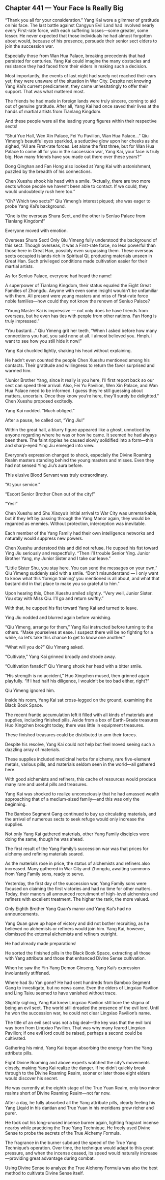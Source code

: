 ## Chapter 441 — Your Face Is Really Big

“Thank you all for your consideration.” Yang Kai wore a glimmer of gratitude on his face. The last battle against Cangyun Evil Land had involved nearly every First-rate force, with each suffering losses—some greater, some lesser. He never expected that those individuals he had almost forgotten about would, because of his presence, persuade their senior sect elders to join the succession war.

Especially those from Wan Hua Palace, breaking precedents that had persisted for centuries. Yang Kai could imagine the many obstacles and resistance they had faced from their elders in making such a decision.

Most importantly, the events of last night had surely not reached their ears yet; they were unaware of the situation in War City. Despite not knowing Yang Kai’s current predicament, they came unhesitatingly to offer their support. That was what mattered most.

The friends he had made in foreign lands were truly sincere, coming to aid out of genuine gratitude. After all, Yang Kai had once saved their lives at the hands of martial artists from Tianlang Kingdom.

And these people were all the leading young figures within their respective sects!

“Shui Yue Hall, Wen Xin Palace, Fei Yu Pavilion, Wan Hua Palace…” Qiu Yimeng’s beautiful eyes sparkled, a seductive glow upon her cheeks as she sighed, “All are First-rate forces. Let alone the first three, but for Wan Hua Palace to come all for you in the succession war, Yang Kai, your face is truly big. How many friends have you made out there over these years?”

Dong Qinghan and Fan Hong also looked at Yang Kai with astonishment, puzzled by the breadth of his connections.

Chen Xueshu shook his head with a smile. “Actually, there are two more sects whose people we haven’t been able to contact. If we could, they would undoubtedly rush here too.”

“Oh? Which two sects?” Qiu Yimeng’s interest piqued; she was eager to probe Yang Kai’s background.

“One is the overseas Shura Sect, and the other is Senluo Palace from Tianlang Kingdom!”

Everyone moved with emotion.

Overseas Shura Sect! Only Qiu Yimeng fully understood the background of this sect. Though overseas, it was a First-rate force, no less powerful than those here in Great Han, possibly even surpassing them. These overseas sects occupied islands rich in Spiritual Qi, producing materials unseen in Great Han. Such privileged conditions made cultivation easier for their martial artists.

As for Senluo Palace, everyone had heard the name!

A superpower of Tianlang Kingdom, their status equaled the Eight Great Families of Zhongdu. Anyone with even some insight wouldn’t be unfamiliar with them. All present were young masters and miss of First-rate force noble families—how could they not know the renown of Senluo Palace?

“Young Master Kai is impressive — not only does he have friends from overseas, but he even has ties with people from other nations. Fan Hong is truly impressed.”

“You bastard…” Qiu Yimeng grit her teeth, “When I asked before how many connections you had, you said none at all. I almost believed you. Hmph. I want to see how you still hide it now!”

Yang Kai chuckled lightly, shaking his head without explaining.

He hadn’t even counted the people Chen Xueshu mentioned among his contacts. Their gratitude and willingness to return the favor surprised and warmed him.

“Junior Brother Yang, since it really is you here, I’ll first report back so our sect can speed their arrival. Also, Fei Yu Pavilion, Wen Xin Palace, and Wan Hua Palace need to be informed. I guess they’re still guessing about matters, uncertain. Once they know you’re here, they’ll surely be delighted.” Chen Xueshu proposed excitedly.

Yang Kai nodded. “Much obliged.”

After a pause, he called out, “Ying Jiu!”

Within the great hall, a blurry figure appeared like a ghost, unnoticed by anyone regarding where he was or how he came. It seemed he had always been there. The faint ripples he caused slowly solidified into a form—thin and sharp-eyed Ying Jiu emerged into view.

Everyone’s expression changed to shock, especially the Divine Roaming Realm masters standing behind the young masters and misses. Even they had not sensed Ying Jiu’s aura before.

This elusive Blood Servant was truly extraordinary.

“At your service.”

“Escort Senior Brother Chen out of the city!”

“Yes!”

Chen Xueshu and Shu Xiaoyu’s initial arrival to War City was unremarkable, but if they left by passing through the Yang Manor again, they would be regarded as enemies. Without protection, interception was inevitable.

Each member of the Yang Family had their own intelligence networks and naturally would suppress new powers.

Chen Xueshu understood this and did not refuse. He cupped his fist toward Ying Jiu seriously and respectfully. “Then I’ll trouble Senior Ying. Junior Brother Yang, my Junior Sister and I take our leave.”

“Little Sister Shu, you stay here. You can send the messages on your own,” Qiu Yimeng suddenly said with a smile. “Don’t misunderstand — I only want to know what this ‘foreign training’ you mentioned is all about, and what that bastard did in that place to make you so grateful to him.”

Upon hearing this, Chen Xueshu smiled slightly. “Very well, Junior Sister. You stay with Miss Qiu. I’ll go and return swiftly.”

With that, he cupped his fist toward Yang Kai and turned to leave.

Ying Jiu nodded and blurred again before vanishing.

“Qiu Yimeng, arrange for them,” Yang Kai instructed before turning to the others. “Make yourselves at ease. I suspect there will be no fighting for a while, so let’s take this chance to get to know one another.”

“What will you do?” Qiu Yimeng asked.

“Cultivate,” Yang Kai grinned broadly and strode away.

“Cultivation fanatic!” Qiu Yimeng shook her head with a bitter smile.

“His strength is no accident,” Huo Xingchen mused, then grinned again playfully. “If I had half his diligence, I wouldn’t be too bad either, right?”

Qiu Yimeng ignored him.

Inside his room, Yang Kai sat cross-legged on the ground, examining the Black Book Space.

The recent frantic accumulation left it filled with all kinds of materials and supplies, including finished pills. Aside from a box of Earth-Grade treasures Huo Xingchen brought today, there was little in equipment treasures.

These finished treasures could be distributed to arm their forces.

Despite his resolve, Yang Kai could not help but feel moved seeing such a dazzling array of materials.

These supplies included medicinal herbs for alchemy, rare five-element metals, various pills, and materials seldom seen in the world—all gathered here.

With good alchemists and refiners, this cache of resources would produce many rare and useful pills and treasures.

Yang Kai was shocked to realize unconsciously that he had amassed wealth approaching that of a medium-sized family—and this was only the beginning.

The Bamboo Segment Gang continued to buy up circulating materials, and the arrival of numerous sects to seek refuge would only increase the supplies.

Not only Yang Kai gathered materials, other Yang Family disciples were doing the same, though he was ahead.

The first result of the Yang Family’s succession war was that prices for alchemy and refining materials soared.

As the materials rose in price, the status of alchemists and refiners also increased. Many gathered in War City and Zhongdu, awaiting summons from Yang Family sons, ready to serve.

Yesterday, the first day of the succession war, Yang Family sons were focused on claiming the first victories and had no time for other matters. Today, their manors all announced recruitment of high-level alchemists and refiners with excellent treatment. The higher the rank, the more valued.

Only Eighth Brother Yang Quan’s manor and Yang Kai’s had no announcements.

Yang Quan gave up hope of victory and did not bother recruiting, as he believed no alchemists or refiners would join him. Yang Kai, however, dismissed the external alchemists and refiners outright.

He had already made preparations!

He sorted the finished pills in the Black Book Space, extracting all those with Yang attribute and those that enhanced Divine Sense cultivation.

When he saw the Yin-Yang Demon Ginseng, Yang Kai’s expression involuntarily stiffened.

Where had Su Yan gone? He had sent hundreds from Bamboo Segment Gang to investigate, but no news came. Even the elders of Lingxiao Pavilion and Ling Taixu seemed to have vanished without trace.

Slightly sighing, Yang Kai knew Lingxiao Pavilion still bore the stigma of being an evil sect. The world still dreaded the presence of the evil lord. Until he won the succession war, he could not clear Lingxiao Pavilion’s name.

The title of an evil sect was not a big deal—the key was that the evil lord was born from Lingxiao Pavilion. That was why many feared Lingxiao Pavilion; if one evil lord could be raised, perhaps a second could be cultivated.

Gathering his mind, Yang Kai began absorbing the energy from the Yang attribute pills.

Eight Divine Roaming and above experts watched the city’s movements closely, making Yang Kai realize the danger. If he didn’t quickly break through to the Divine Roaming Realm, sooner or later those eight elders would discover his secret.

He was currently at the eighth stage of the True Yuan Realm, only two minor realms short of Divine Roaming Realm—not far now.

After a day, he fully absorbed all the Yang attribute pills, clearly feeling his Yang Liquid in his dantian and True Yuan in his meridians grow richer and purer.

He took out his long-unused incense burner again, lighting fragrant incense nearby while practicing the True Yang Technique. He freely used Divine Sense to probe the secrets of the True Alchemy Formula.

The fragrance in the burner subdued the speed of the True Yang Technique’s operation. Over time, the technique would adapt to this great pressure, and when the incense ceased, its speed would naturally increase—providing great advantage during combat.

Using Divine Sense to analyze the True Alchemy Formula was also the best method to cultivate Divine Sense itself.
